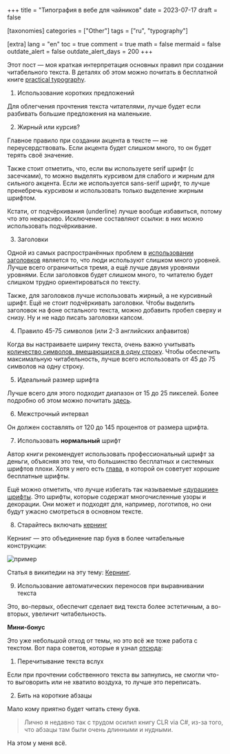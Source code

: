 +++
title = "Типография в вебе для чайников"
date = 2023-07-17
draft = false

[taxonomies]
categories = ["Other"]
tags = ["ru", "typography"]

[extra]
lang = "en"
toc = true
comment = true
math = false
mermaid = false
outdate_alert = false
outdate_alert_days = 200
+++

Этот пост — моя краткая интерпретация основных правил при создании читабельного текста. В деталях об этом можно почитать в бесплатной книге [practical typography](https://practicaltypography.com).

1. Использование коротких предложений

Для облегчения прочтения текста читателями, лучше будет если разбивать большие предложения на маленькие.

2. Жирный или курсив?

Главное правило при создании акцента в тексте — не переусердствовать. Если акцента будет слишком много, то он будет терять своё значение.

Также стоит отметить, что, если вы используете serif шрифт (с засечками), то можно выделять курсивом для слабого и жирным для сильного акцента. Если же используется sans-serif шрифт, то лучше пренебречь курсивом и использовать только выделение жирным шрифтом.

Кстати, от подчёркивания (underline) лучше вообще избавиться, потому что это некрасиво. Исключение составляют ссылки: в них можно использовать подчёркивание.

3. Заголовки

Одной из самых распространённых проблем в [использовании заголовков](https://practicaltypography.com/headings.html) является то, что люди используют слишком много уровней. Лучше всего ограничиться тремя, а ещё лучше двумя уровнями уровнями. Если заголовков будет слишком много, то читателю будет слишком трудно ориентироваться по тексту.

Также, для заголовков лучше использовать жирный, а не курсивный шрифт. Ещё не стоит подчёркивать заголовки. Чтобы выделить заголовок на фоне остального текста, можно добавить пробел сверху и снизу. Ну и не надо писать заголовки капсом.

4. Правило 45-75 символов (или 2-3 английских алфавитов)

Когда вы настраиваете ширину текста, очень важно учитывать [количество символов, вмещающихся в одну строку](https://practicaltypography.com/line-length.html). Чтобы обеспечить максимальную читабельность, лучше всего использовать от 45 до 75 символов на одну строку.

5. Идеальный размер шрифта

Лучше всего для этого подходит диапазон от 15 до 25 пикселей. Более подробно об этом можно почитать [здесь](https://practicaltypography.com/point-size.html).

6. Межстрочный интервал

Он должен составлять от 120 до 145 процентов от размера шрифта.

7. Использовать **нормальный** шрифт

Автор книги рекомендует использовать профессиональный шрифт за деньги, объясняя это тем, что большинство бесплатных и системных шрифтов плохи. Хотя у него есть [глава](https://practicaltypography.com/free-fonts.html), в которой он советует хорошие бесплатные шрифты.

Ещё можно отметить, что лучше избегать так называемые [«дурацкие» шрифты](https://practicaltypography.com/goofy-fonts.html). Это шрифты, которые содержат многочисленные узоры и декорации. Они может и подходят для, например, логотипов, но они будут ужасно смотреться в основном тексте.

8. Старайтесь включать [кернинг](https://practicaltypography.com/kerning.html)

Кернинг — это объединение пар букв в более читабельные конструкции:

![пример](https://upload.wikimedia.org/wikipedia/commons/thumb/1/1d/Kerning.svg/500px-Kerning.svg.png)

Статья в википедии на эту тему: [Кернинг](https://ru.wikipedia.org/wiki/%D0%9A%D0%B5%D1%80%D0%BD%D0%B8%D0%BD%D0%B3).

9. Использование автоматических переносов при выравнивании текста

Это, во-первых, обеспечит сделает вид текста более эстетичным, а во-вторых, увеличит читабельность.

**Мини-бонус**

Это уже небольшой отход от темы, но это всё же тоже работа с текстом. Вот пара советов, которые я узнал [отсюда](https://vas3k.blog/notes/how_to_blog/#osvoit-azy-raboty-s-t):

1. Перечитывание текста вслух

Если при прочтении собственного текста вы запнулись, не смогли что-то выговорить или не хватило воздуха, то лучше это переписать.

2. Бить на короткие абзацы

Мало кому приятно будет читать стену букв.

> Лично я недавно так с трудом осилил книгу CLR via C#, из-за того, что абзацы там были очень длинными и нудными.

На этом у меня всё.